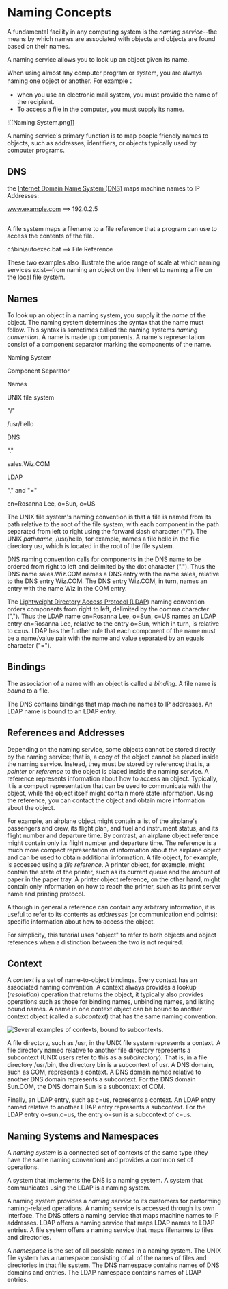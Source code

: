 # Naming Concepts

A fundamental facility in any computing system is the _naming service_--the means by which names are associated with objects and objects are found based on their names. 

A naming service allows you to look up an object given its name.

When using almost any computer program or system, you are always naming one object or another. 
For example：
- when you use an electronic mail system, you must provide the name of the recipient. 
- To access a file in the computer, you must supply its name. 

![[Naming System.png]]

A naming service's primary function is to map people friendly names to objects, such as addresses, identifiers, or objects typically used by computer programs.

## DNS
the [Internet Domain Name System (DNS)](http://www.ietf.org/rfc/rfc1034.txt) maps machine names to IP Addresses:

www.example.com ==> 192.0.2.5

## 
A file system maps a filename to a file reference that a program can use to access the contents of the file.

c:\bin\autoexec.bat ==> File Reference

These two examples also illustrate the wide range of scale at which naming services exist—from naming an object on the Internet to naming a file on the local file system.

## Names

To look up an object in a naming system, you supply it the _name_ of the object. The naming system determines the syntax that the name must follow. This syntax is sometimes called the naming systems _naming convention_. A name is made up components. A name's representation consist of a component separator marking the components of the name.

Naming System

Component Separator

Names

UNIX file system

"/"

/usr/hello

DNS

"."

sales.Wiz.COM

LDAP

"," and "="

cn=Rosanna Lee, o=Sun, c=US

The UNIX file system's naming convention is that a file is named from its path relative to the root of the file system, with each component in the path separated from left to right using the forward slash character ("/"). The UNIX _pathname_, /usr/hello, for example, names a file hello in the file directory usr, which is located in the root of the file system.

DNS naming convention calls for components in the DNS name to be ordered from right to left and delimited by the dot character ("."). Thus the DNS name sales.Wiz.COM names a DNS entry with the name sales, relative to the DNS entry Wiz.COM. The DNS entry Wiz.COM, in turn, names an entry with the name Wiz in the COM entry.

The [Lightweight Directory Access Protocol (LDAP)](http://www.ietf.org/rfc/rfc2251.txt) naming convention orders components from right to left, delimited by the comma character (","). Thus the LDAP name cn=Rosanna Lee, o=Sun, c=US names an LDAP entry cn=Rosanna Lee, relative to the entry o=Sun, which in turn, is relative to c=us. LDAP has the further rule that each component of the name must be a name/value pair with the name and value separated by an equals character ("=").

## Bindings

The association of a name with an object is called a _binding_. A file name is _bound_ to a file.

The DNS contains bindings that map machine names to IP addresses. An LDAP name is bound to an LDAP entry.

## References and Addresses

Depending on the naming service, some objects cannot be stored directly by the naming service; that is, a copy of the object cannot be placed inside the naming service. Instead, they must be stored by reference; that is, a _pointer_ or _reference_ to the object is placed inside the naming service. A reference represents information about how to access an object. Typically, it is a compact representation that can be used to communicate with the object, while the object itself might contain more state information. Using the reference, you can contact the object and obtain more information about the object.

For example, an airplane object might contain a list of the airplane's passengers and crew, its flight plan, and fuel and instrument status, and its flight number and departure time. By contrast, an airplane object reference might contain only its flight number and departure time. The reference is a much more compact representation of information about the airplane object and can be used to obtain additional information. A file object, for example, is accessed using a _file reference_. A printer object, for example, might contain the state of the printer, such as its current queue and the amount of paper in the paper tray. A printer object reference, on the other hand, might contain only information on how to reach the printer, such as its print server name and printing protocol.

Although in general a reference can contain any arbitrary information, it is useful to refer to its contents as _addresses_ (or communication end points): specific information about how to access the object.

For simplicity, this tutorial uses "object" to refer to both objects and object references when a distinction between the two is not required.

## Context

A _context_ is a set of name-to-object bindings. Every context has an associated naming convention. A context always provides a lookup (_resolution_) operation that returns the object, it typically also provides operations such as those for binding names, unbinding names, and listing bound names. A name in one context object can be bound to another context object (called a _subcontext_) that has the same naming convention.

![Several examples of contexts, bound to subcontexts.](https://docs.oracle.com/javase/tutorial/figures/jndi/context.gif)

A file directory, such as /usr, in the UNIX file system represents a context. A file directory named relative to another file directory represents a subcontext (UNIX users refer to this as a _subdirectory_). That is, in a file directory /usr/bin, the directory bin is a subcontext of usr. A DNS domain, such as COM, represents a context. A DNS domain named relative to another DNS domain represents a subcontext. For the DNS domain Sun.COM, the DNS domain Sun is a subcontext of COM.

Finally, an LDAP entry, such as c=us, represents a context. An LDAP entry named relative to another LDAP entry represents a subcontext. For the LDAP entry o=sun,c=us, the entry o=sun is a subcontext of c=us.

## Naming Systems and Namespaces

A _naming system_ is a connected set of contexts of the same type (they have the same naming convention) and provides a common set of operations.

A system that implements the DNS is a naming system. A system that communicates using the LDAP is a naming system.

A naming system provides a _naming service_ to its customers for performing naming-related operations. A naming service is accessed through its own interface. The DNS offers a naming service that maps machine names to IP addresses. LDAP offers a naming service that maps LDAP names to LDAP entries. A file system offers a naming service that maps filenames to files and directories.

A _namespace_ is the set of all possible names in a naming system. The UNIX file system has a namespace consisting of all of the names of files and directories in that file system. The DNS namespace contains names of DNS domains and entries. The LDAP namespace contains names of LDAP entries.